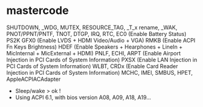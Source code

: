 # mastercode
 SHUTDOWN, _WDG, MUTEX, RESOURCE_TAG, _T_x rename, _WAK, PNOT/PPNT/PNTF, TNOT, DTGP, IRQ, RTC,
 EC0 (Enable Battery Status)
 PS2K
 GFX0 (Enable LVDS + HDMI Video/Audio + VGA)
 RMKB (Enable ACPI Fn Keys Brightness)
 HDEF (Enable Speakers + Hearphones + LineIn + MicInternal + MicExternal + HDMI)
 PNLF, ECHI, ARPT (Enable Airport Injection in PCI Cards of System Information)
 PXSX (Enable LAN Injection in PCI Cards of System Information)
 WLBT, CRDx (Enable Card Reader Injection in PCI Cards of System Information)
 MCHC, IMEI, SMBUS, HPET, AppleACPIACAdapter
- Sleep/wake > ok !
- Using ACPI 6.1, with bios version A08, A09, A18, A19...
